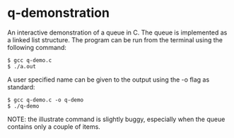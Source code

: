 # q-demonstration

An interactive demonstration of a queue in C. The queue is implemented as a linked list structure. The program can be run from the terminal using the following command:

```
$ gcc q-demo.c
$ ./a.out
```

A user specified name can be given to the output using the -o flag as standard:

```
$ gcc q-demo.c -o q-demo
$ ./q-demo
```

NOTE: the illustrate command is slightly buggy, especially when the queue contains only a couple of items.
